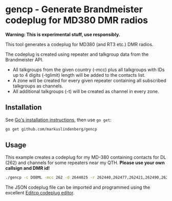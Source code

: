 # gencp - Generate Brandmeister codeplug for MD380 DMR radios

**Warning: This is experimental stuff, use responsibly.**

This tool generates a codeplug for MD380 (and RT3 etc.) DMR radios. 

The codeplug is created using repeater and talkgroup data from the Brandmeister API.

* All talkgroups from the given country (-mcc) plus all talkgroups with IDs up to 4 digits (-tglimit) length will be added to the contacts list.
* A zone will be created for every given repeater containing all subscribed talkgroups as channels.
* All additional talkgroups (-t) will be created as channel in every zone.


## Installation

See [Go's installation instructions](https://golang.org/doc/install), then use `go get`:

```bash
go get github.com/markuslindenberg/gencp
```

## Usage

This example creates a codeplug for my MD-380 containing contacts for DL (262) and channels for some repeaters near my QTH.
**Please use your own callsign and DMR id!**

```bash
./gencp -c DO8ML -mcc 262 -d 2644025 -r 262440,262477,262421,262490,262411,262623 -t 26223 > codeplug.json
```

The JSON codeplug file can be imported and programmed using the excellent [Editcp codeplug editor](https://www.farnsworth.org/dale/codeplug/editcp/).
